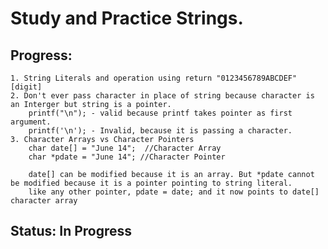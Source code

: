 # Study and Practice Strings.

## Progress:
	1. String Literals and operation using return "0123456789ABCDEF"[digit]
	2. Don't ever pass character in place of string because character is an Interger but string is a pointer.
		printf("\n"); - valid because printf takes pointer as first argument.
		printf('\n'); - Invalid, because it is passing a character.
	3. Character Arrays vs Character Pointers
		char date[] = "June 14";  //Character Array
		char *pdate = "June 14"; //Character Pointer

		date[] can be modified because it is an array. But *pdate cannot be modified because it is a pointer pointing to string literal.
		like any other pointer, pdate = date; and it now points to date[] character array

## Status: In Progress
